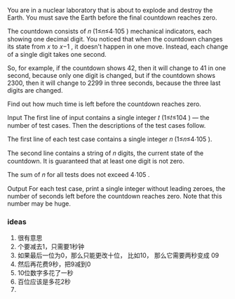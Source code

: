 You are in a nuclear laboratory that is about to explode and destroy the Earth. You must save the Earth before the final countdown reaches zero.

The countdown consists of 𝑛
 (1≤𝑛≤4⋅105
) mechanical indicators, each showing one decimal digit. You noticed that when the countdown changes its state from 𝑥
 to 𝑥−1
, it doesn't happen in one move. Instead, each change of a single digit takes one second.

So, for example, if the countdown shows 42, then it will change to 41 in one second, because only one digit is changed, but if the countdown shows 2300, then it will change to 2299 in three seconds, because the three last digits are changed.

Find out how much time is left before the countdown reaches zero.

Input
The first line of input contains a single integer 𝑡
 (1≤𝑡≤104
) — the number of test cases. Then the descriptions of the test cases follow.

The first line of each test case contains a single integer 𝑛
 (1≤𝑛≤4⋅105
).

The second line contains a string of 𝑛
 digits, the current state of the countdown. It is guaranteed that at least one digit is not zero.

The sum of 𝑛
 for all tests does not exceed 4⋅105
.

Output
For each test case, print a single integer without leading zeroes, the number of seconds left before the countdown reaches zero. Note that this number may be huge.

### ideas
1. 很有意思
2. 个要减去1，只需要1秒钟
3. 如果最后一位为0，那么只能更改十位， 比如10， 那么它需要两秒变成 09
4. 然后再花费9秒，把9减到0
5. 10位数字多花了一秒
6. 百位应该是多花2秒
7. 